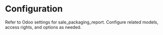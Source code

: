 # Configuration

Refer to Odoo settings for sale_packaging_report. Configure related models, access rights, and options as needed.
